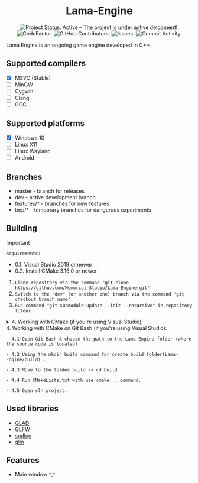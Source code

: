 <p align="center">
 <h1 align="center">Lama-Engine</h2>
</p>
  <p align="center">
    <img alt="Project Status: Active – The project is under active delopment!." src="https://www.repostatus.org/badges/latest/active.svg" />
    <img alt="CodeFactor." https://www.codefactor.io/repository/github/memorial-studio/lama-engine/badge/dev>
    <img alt="GitHub Contributors." src="https://img.shields.io/github/contributors/Memorial-Studio/Lama-Engine" />
    <img alt="Issues." src="https://img.shields.io/github/issues/Memorial-Studio/Lama-Engine?color=0088ff" />
    <img alt="Commit Activity." src="https://img.shields.io/github/commit-activity/m/Memorial-Studio/Lama-Engine/dev" />
  </p>

Lama Engine is an ongoing game engine developed in C++. 


## Supported compilers
- [x] MSVC (Stable)
- [ ] MinGW
- [ ] Cygwin
- [ ] Clang
- [ ] GCC

## Supported platforms
- [x] Windows 10
- [ ] Linux X11
- [ ] Linux Wayland
- [ ] Android

## Branches 
 * master - branch for releases
 * dev - active development branch 
 * features/* - branches for new features
 * tmp/* - temporary branches for dangerous experiments

## Building  
 > [!IMPORTANT]
 > ```Requirements:```
 > - 0.1. Visual Studio 2019 or newer
 > - 0.2. Install CMake 3.16.0 or newer
 1. ```Clone repository via the command "git clone https://github.com/Memorial-Studio/Lama-Engine.git"```
 2. ```Switch to the "dev" (or another one) branch via the command "git checkout branch_name"```
 3. ```Run command "git submodule update --init --recursive" in repository folder```
 <details>
 <summary> 4. Working with CMake (if you're using Visual Studio): </summary>
  
    - 4.1 Open CMake GUI
  
    - 4.2 Choose the path to the Lama-Engine folder (where the source code is located).
  
    - 4.3 Choose the path where to build the binaries (Lama-Engine/build)-> You need create build folder.
     
    - 4.4 Press "Configure" and choose your VS version.
    
    - 4.5 Press "Generate"

    - 4.6 Open Visual Studio solution

    - 4.7 Set as startap project SREngine 

    - 4.8 Run build 
    
 </details>
 <summary> 4. Working with CMake on Git Bash (if you're using Visual Studio): </summary>
  
    - 4.1 Open Git Bash & choose the path to the Lama-Engine folder (where the source code is located)
  
    - 4.2 Using the mkdir build command for create build folder(Lama-Engine/build) .
     
    - 4.3 Move to the folder build -> cd build
    
    - 4.4 Run CMakeLists.txt with use cmake .. command.

    - 4.5 Open sln project.  

 </details>
 

## Used libraries
  * [GLAD](https://glad.dav1d.de/)
  * [GLFW](https://github.com/glfw/glfw)
  * [spdlog](https://github.com/gabime/spdlog?ysclid=m4dvxczflx129454677)
  * [glm](https://github.com/g-truc/glm)
  
  
  ## Features
  * Main window ^_^
